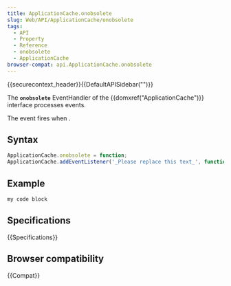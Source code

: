```yaml
---
title: ApplicationCache.onobsolete
slug: Web/API/ApplicationCache/onobsolete
tags:
  - API
  - Property
  - Reference
  - onobsolete
  - ApplicationCache
browser-compat: api.ApplicationCache.onobsolete
---
```

{{securecontext_header}}{{DefaultAPISidebar("")}}

The **`onobsolete`** EventHandler of the {{domxref("ApplicationCache")}} interface processes  events.

The  event fires when .

## Syntax

```js
ApplicationCache.onobsolete = function;
ApplicationCache.addEventListener('_Please replace this text_', function);
```

## Example

```js
my code block
```

## Specifications

{{Specifications}}

## Browser compatibility

{{Compat}}

